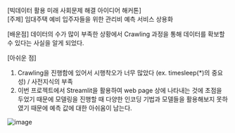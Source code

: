 [빅데이터 활용 미래 사회문제 해결 아이디어 해커톤]
<br/>
[주제] 임대주택 예비 입주자들을 위한 관리비 예측 서비스 상용화
<br/>

[배운점] 데이터의 수가 많이 부족한 상황에서 Crawling 과정을 통해 데이터를 확보할 수 있다는 사실을 알게 되었다. <br/>


[아쉬운 점] 
1. Crawling을 진행함에 있어서 시행착오가 너무 많았다 (ex. timesleep(*)의 중요성) / 사전지식의 부족
2. 이번 프로젝트에서 Streamlit을 활용하여 web page 상에 나타내는 것에 초점을 두었기 때문에 모델링을 진행할 때 다양한 인코딩 기법과 모델들을 활용해보지 못하였기 때문에 예측 값에 대한 아쉬움이 남는다.

![image](https://github.com/sangwook01/Competition/assets/133327420/341fe602-f25e-4f48-9e71-3cf5913c5853)
